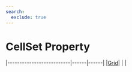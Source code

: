```yaml
---
search:
  exclude: true
---
```


<h1 class="heading"><span class="name">CellSet Property</span></h1>

|--------------------------|------|------|
|[Grid](../objects/grid.md)|&nbsp;|&nbsp;|
